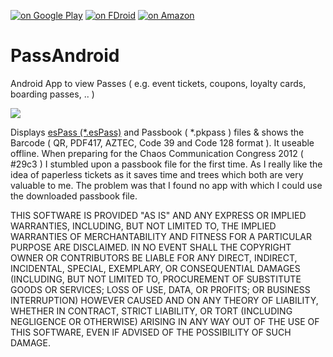 [![on Google Play](http://ligi.de/img/play_badge.png)](https://play.google.com/store/apps/details?id=org.ligi.passandroid)
[![on FDroid](http://ligi.de/img/fdroid_badge.png)](https://f-droid.org/repository/browse/?fdid=org.ligi.passandroid)
[![on Amazon](http://ligi.de/img/amazon_badge.png)](https://www.amazon.com/ligi-Passandroid/dp/B01LX9DMSQ)

PassAndroid
===========

Android App to view Passes ( e.g. event tickets, coupons, loyalty cards, boarding passes, .. )

<img src="http://ligi.de/img/passandroid_screenshots.png"/>

Displays [esPass (*.esPass)](http://espass.it) and Passbook ( *.pkpass ) files & shows the Barcode ( QR, PDF417, AZTEC, Code 39 and Code 128 format ). It useable offline.
When preparing for the Chaos Communication Congress 2012 ( #29c3 ) I stumbled upon a passbook file for the first time. As I really like the idea of paperless tickets as it saves time and trees which both are very valuable to me. The problem was that I found no app with which I could use the downloaded passbook file.

THIS SOFTWARE IS PROVIDED "AS IS" AND ANY EXPRESS OR IMPLIED WARRANTIES, INCLUDING, BUT NOT LIMITED TO, THE IMPLIED 
WARRANTIES OF MERCHANTABILITY AND FITNESS FOR A PARTICULAR PURPOSE ARE DISCLAIMED. IN NO EVENT SHALL THE COPYRIGHT OWNER OR CONTRIBUTORS BE LIABLE FOR ANY DIRECT, INDIRECT, INCIDENTAL, SPECIAL, EXEMPLARY, OR CONSEQUENTIAL DAMAGES (INCLUDING, BUT 
NOT LIMITED TO, PROCUREMENT OF SUBSTITUTE GOODS OR SERVICES; LOSS OF USE, DATA, OR 
PROFITS; OR BUSINESS INTERRUPTION) HOWEVER CAUSED AND ON ANY THEORY OF LIABILITY, 
WHETHER IN CONTRACT, STRICT LIABILITY, OR TORT (INCLUDING NEGLIGENCE OR OTHERWISE) ARISING IN ANY WAY OUT OF THE USE OF THIS SOFTWARE, EVEN IF ADVISED OF THE POSSIBILITY OF SUCH DAMAGE.

